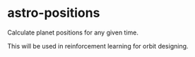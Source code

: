 # astro-positions

Calculate planet positions for any given time.

This will be used in reinforcement learning for orbit designing.